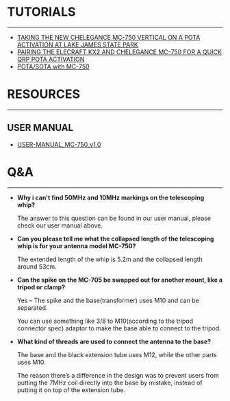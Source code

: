 
# TUTORIALS
---
* [TAKING THE NEW CHELEGANCE MC-750 VERTICAL ON A POTA ACTIVATION AT LAKE JAMES STATE PARK](https://qrper.com/2022/12/taking-the-new-chelegance-mc-750-vertical-on-a-pota-activation-at-lake-james-state-park/)
* [PAIRING THE ELECRAFT KX2 AND CHELEGANCE MC-750 FOR A QUICK QRP POTA ACTIVATION](https://qrper.com/2022/12/pairing-the-elecraft-kx2-and-chelegance-mc-750-for-a-quick-qrp-pota-activation/)
* [POTA/SOTA with MC-750](https://www.youtube.com/watch?v=KcVtL1oiwAM)

# RESOURCES
---
## USER MANUAL
* [USER-MANUAL_MC-750_v1.0](USER-MANUAL_MC-750_v1.0.pdf)

# Q&A
---

* **Why i can't find 50MHz and 10MHz markings on the telescoping whip?**

    The answer to this question can be found in our user manual, please check our user manual above.


* **Can you please tell me what the collapsed length of the telescoping whip is for your antenna model MC-750?**

    The extended length of the whip is 5.2m and the collapsed length around 53cm.

* **Can the spike on the MC-705 be swapped out for another mount, like a tripod or clamp?**

    Yes – The spike and the base(transformer) uses M10 and can be separated.

    You can use something like 3/8 to M10(according to the tripod connector spec) adaptor to make the base able to connect to the tripod.

* **What kind of threads are used to connect the antenna to the base?**

    The base and the black extension tube uses M12, while the other parts uses M10.

    The reason there’s a difference in the design was to prevent users from putting the 7MHz coil directly into the base by mistake, instead of putting it on top of the extension tube.
